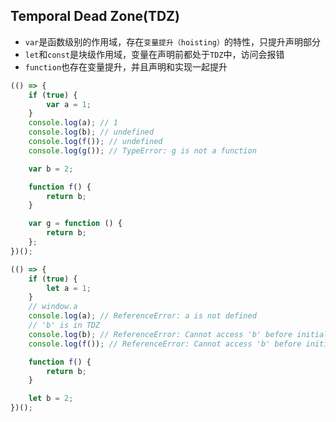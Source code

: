 ## Temporal Dead Zone(TDZ)

* `var`是函数级别的作用域，存在`变量提升（hoisting）`的特性，只提升声明部分
* `let`和`const`是块级作用域，变量在声明前都处于`TDZ`中，访问会报错
* `function`也存在变量提升，并且声明和实现一起提升

```javascript
(() => {
    if (true) {
        var a = 1;
    }
    console.log(a); // 1
    console.log(b); // undefined
    console.log(f()); // undefined
    console.log(g()); // TypeError: g is not a function

    var b = 2;

    function f() {
        return b;
    }

    var g = function () {
        return b;
    };
})();

(() => {
    if (true) {
        let a = 1;
    }
    // window.a
    console.log(a); // ReferenceError: a is not defined
    // 'b' is in TDZ
    console.log(b); // ReferenceError: Cannot access 'b' before initialization
    console.log(f()); // ReferenceError: Cannot access 'b' before initialization

    function f() {
        return b;
    }

    let b = 2;
})();
```